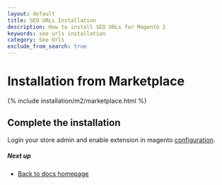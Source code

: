 ```yaml
---
layout: default
title: SEO URLs Installation
description: How to install SEO URLs for Magento 2
keywords: seo urls installation
category: Seo Urls
exclude_from_search: true
---
```


# Installation from Marketplace

{% include installation/m2/marketplace.html %}

## Complete the installation

Login your store admin and enable extension in magento [configuration](/m2/extensions/seo-urls/configuration).

##### Next up

- [Back to docs homepage](/m2/extensions/seo-urls)